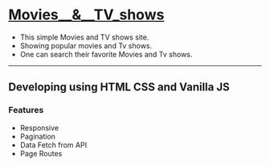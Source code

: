 # [Movies__&__TV_shows](https://kirathecoder.github.io/Movies-N-TV_shows/)
- This simple Movies and TV shows site.
- Showing popular movies and Tv shows.
- One can search their favorite Movies and Tv shows.

-------------------------------------------------------

## Developing using HTML CSS and Vanilla JS
### Features
- Responsive
- Pagination
- Data Fetch from API
- Page Routes